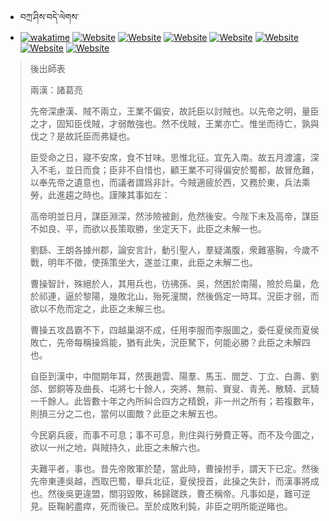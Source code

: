 - བཀྲ་ཤིས་བདེ་ལེགས་ 
- [![wakatime](https://wakatime.com/badge/user/5043ee4a-e361-4607-9d47-d557f2005d05.svg)](https://wakatime.com/@5043ee4a-e361-4607-9d47-d557f2005d05)	[![Website](https://img.shields.io/website?label=&up_color=orange&up_message=Tianchi&url=https%3A%2F%2Fshields.io)](https://tianchi.aliyun.com/home/science/scienceDetail?userId=1095279182618)	[![Website](https://img.shields.io/website?label=&up_color=blue&up_message=Kaggle&url=https%3A%2F%2Fshields.io)](https://www.kaggle.com/ivanxu/)	[![Website](https://img.shields.io/website?label=&up_color=gay&up_message=Yuque&url=https%3A%2F%2Fshields.io)](https://www.yuque.com/ivanaxu)	[![Website](https://img.shields.io/website?label=&up_color=brown&up_message=Leetcode&url=https%3A%2F%2Fshields.io)](https://leetcode.cn/u/ivanaxu)	[![Website](https://img.shields.io/website?label=&up_color=violet&up_message=AIstudio&url=https%3A%2F%2Fshields.io)](https://aistudio.baidu.com/aistudio/personalcenter/thirdview/979775)	[![Website](https://img.shields.io/website?label=&up_color=red&up_message=Gitee&url=https%3A%2F%2Fshields.io)](https://gitee.com/IvanaXu)	[![Website](https://img.shields.io/website?label=&up_color=yellow&up_message=Monkeytype&url=https%3A%2F%2Fshields.io)](https://monkeytype.com/profile/IvanaXu) 

> 後出師表
> 
> 兩漢：諸葛亮 
> 
> 先帝深慮漢、賊不兩立，王業不偏安，故託臣以討賊也。以先帝之明，量臣之才，固知臣伐賊，才弱敵強也。然不伐賊，王業亦亡。惟坐而待亡，孰與伐之？是故託臣而弗疑也。
> 
> 臣受命之日，寢不安席，食不甘味。思惟北征。宜先入南。故五月渡瀘，深入不毛，並日而食；臣非不自惜也，顧王業不可得偏安於蜀都，故冒危難，以奉先帝之遺意也，而議者謂爲非計。今賊適疲於西，又務於東，兵法乘勞，此進趨之時也。謹陳其事如左：
> 
> 高帝明並日月，謀臣淵深，然涉險被創，危然後安。今陛下未及高帝，謀臣不如良、平，而欲以長策取勝，坐定天下，此臣之未解一也。
> 
> 劉繇、王朗各據州郡，論安言計，動引聖人，羣疑滿腹，衆難塞胸，今歲不戰，明年不徵，使孫策坐大，遂並江東，此臣之未解二也。
> 
> 曹操智計，殊絕於人，其用兵也，彷彿孫、吳，然困於南陽，險於烏巢，危於祁連，逼於黎陽，幾敗北山，殆死潼關，然後僞定一時耳。況臣才弱，而欲以不危而定之，此臣之未解三也。
> 
> 曹操五攻昌霸不下，四越巢湖不成，任用李服而李服圖之，委任夏侯而夏侯敗亡，先帝每稱操爲能，猶有此失，況臣駑下，何能必勝？此臣之未解四也。
> 
> 自臣到漢中，中間期年耳，然喪趙雲、陽羣、馬玉、閻芝、丁立、白壽、劉郃、鄧銅等及曲長、屯將七十餘人，突將、無前、賨叟、青羌、散騎、武騎一千餘人。此皆數十年之內所糾合四方之精銳，非一州之所有；若複數年，則損三分之二也，當何以圖敵？此臣之未解五也。
> 
> 今民窮兵疲，而事不可息；事不可息，則住與行勞費正等。而不及今圖之，欲以一州之地，與賊持久，此臣之未解六也。
> 
> 夫難平者，事也。昔先帝敗軍於楚，當此時，曹操拊手，謂天下已定。然後先帝東連吳越，西取巴蜀，舉兵北征，夏侯授首，此操之失計，而漢事將成也。然後吳更違盟，關羽毀敗，秭歸蹉跌，曹丕稱帝。凡事如是，難可逆見。臣鞠躬盡瘁，死而後已。至於成敗利鈍，非臣之明所能逆睹也。
>
